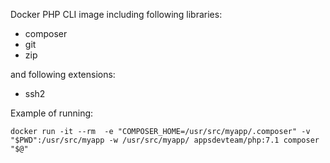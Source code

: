 Docker PHP CLI image including following libraries:

- composer
- git
- zip

and following extensions:

- ssh2

Example of running:

```
docker run -it --rm  -e "COMPOSER_HOME=/usr/src/myapp/.composer" -v "$PWD":/usr/src/myapp -w /usr/src/myapp/ appsdevteam/php:7.1 composer "$@"
```
